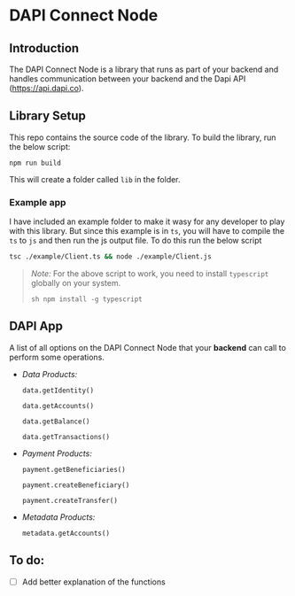 # DAPI Connect Node

## Introduction

The DAPI Connect Node is a library that runs as part of your backend and handles communication between your backend and the Dapi API (<https://api.dapi.co>).

## Library Setup

This repo contains the source code of the library. To build the library, run the below script:

```
npm run build
```

This will create a folder called `lib` in the folder.

### Example app

I have included an example folder to make it wasy for any developer to play with this library. But since this example is in `ts`, you will have to compile the `ts` to `js` and then run the js output file. To do this run the below script

```sh
tsc ./example/Client.ts && node ./example/Client.js
```

> _Note:_ For the above script to work, you need to install `typescript` globally on your system.
>
> `sh npm install -g typescript `

## DAPI App

A list of all options on the DAPI Connect Node that your **backend** can call to perform some operations.

- _Data Products:_

  `data.getIdentity()`

  `data.getAccounts()`

  `data.getBalance()`

  `data.getTransactions()`

- _Payment Products:_

  `payment.getBeneficiaries()`

  `payment.createBeneficiary()`

  `payment.createTransfer()`

- _Metadata Products:_

  `metadata.getAccounts()`

## To do:

- [ ] Add better explanation of the functions
